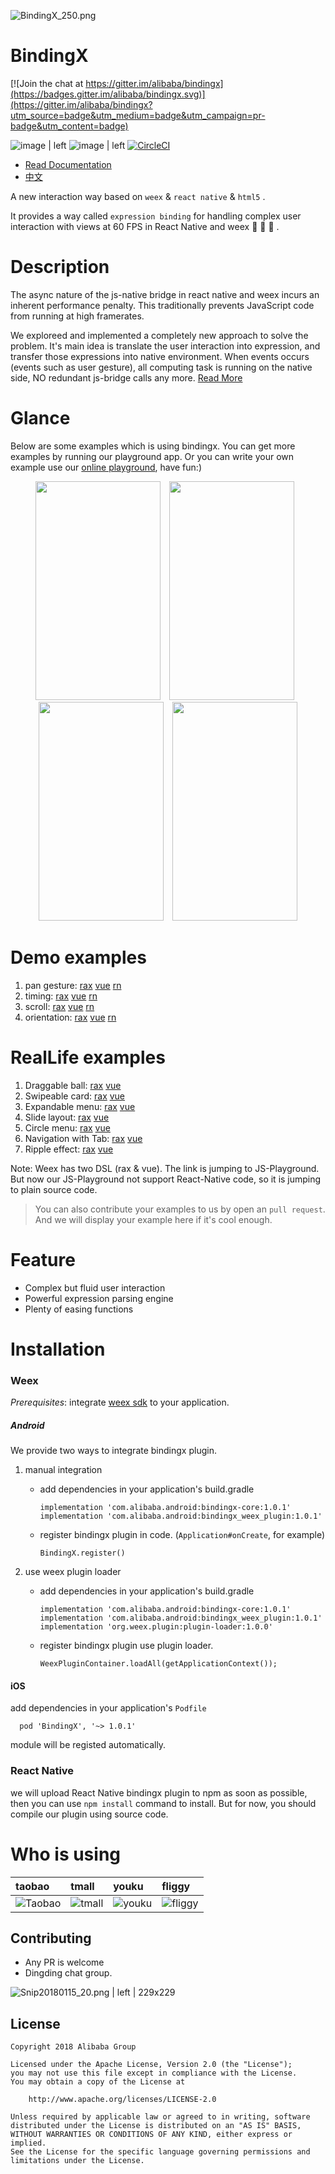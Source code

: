 
![BindingX_250.png](https://img.alicdn.com/tfs/TB1ZG58bb1YBuNjSszeXXablFXa-400-400.png_250x250.jpg "")

# BindingX

[![Join the chat at https://gitter.im/alibaba/bindingx](https://badges.gitter.im/alibaba/bindingx.svg)](https://gitter.im/alibaba/bindingx?utm_source=badge&utm_medium=badge&utm_campaign=pr-badge&utm_content=badge)

![image | left](https://img.shields.io/badge/PRs-welcome-brightgreen.svg "")
![image | left](https://img.shields.io/badge/license-Apache--2.0-brightgreen.svg "")
[![CircleCI](https://circleci.com/gh/alibaba/bindingx/tree/master.svg?style=svg)](https://circleci.com/gh/alibaba/bindingx/tree/master)

* [Read Documentation](https://alibaba.github.io/bindingx/guide/introduce)
* [中文](https://github.com/alibaba/bindingx/blob/master/README_cn.md)

A new interaction way based on `weex` & `react native` & `html5` .

It provides a way called `expression binding` for handling complex user interaction with views at 60 FPS in React Native and weex :tada: :tada: :tada: .

# Description

The async nature of the js-native bridge in react native and weex incurs an inherent performance penalty. This traditionally prevents JavaScript code from running at high framerates.

We exploreed and implemented a completely new approach to solve the problem. It's main idea is translate the user interaction into expression, and transfer those expressions into native environment. When events occurs (events such as user gesture), all computing task is running on the native side, NO redundant js-bridge calls any more. [Read More](https://alibaba.github.io/bindingx/guide/introduce)

# Glance

Below are some examples which is using bindingx. You can get more examples by running our playground app. Or you can write your own example use our [online playground](https://alibaba.github.io/bindingx/playground), have fun:)

<div align="center">
    <img style="margin-right:10px" src="https://gw.alicdn.com/tfs/TB1fES5bhGYBuNjy0FnXXX5lpXa-320-563.gif" width = "200" height = "350"/>
    <img style="margin-right:10px" src="https://gw.alicdn.com/tfs/TB1hOaKbbGYBuNjy0FoXXciBFXa-320-563.gif" width = "200" height = "350"/>
    <img style="margin-right:10px" src="https://gw.alicdn.com/tfs/TB1LCmUbkyWBuNjy0FpXXassXXa-320-563.gif" width = "200" height = "350"/>
    <img src="https://gw.alicdn.com/tfs/TB1FRGZbeuSBuNjy1XcXXcYjFXa-320-563.gif" width = "200" height = "350"/>
</div>

# Demo examples
  1. pan gesture: [rax](https://jsplayground.taobao.org/raxplayground/34ceb3e5-8927-4e0c-a282-2dd37c9d7b74)  [vue](https://jsplayground.taobao.org/vueplayground/1518d8ac-4403-414f-ba83-616eb8b77dc6)  [rn](https://github.com/alibaba/bindingx/blob/master/react-native/example/src/AnimatedBall.js)
  2. timing: [rax](https://jsplayground.taobao.org/raxplayground/31211efb-d643-4cd0-8e9e-46b0c29ddd50)  [vue](https://jsplayground.taobao.org/vueplayground/6a016074-225c-461e-bfa7-b73b8336ea3d)  [rn](https://github.com/alibaba/bindingx/blob/master/react-native/example/src/TimingDemo.js)
  3. scroll: [rax](https://jsplayground.taobao.org/raxplayground/8e3b0234-f218-41e2-b146-db76a00e4096)  [vue](https://jsplayground.taobao.org/vueplayground/ca7bef18-ce30-4e00-9a41-746b8646348b)  [rn](https://github.com/alibaba/bindingx/blob/master/react-native/example/src/ScrollViewDemo.js)
  4. orientation: [rax](https://jsplayground.taobao.org/raxplayground/1d3ed4e1-506b-4308-bffa-ecf241a0cc70)  [vue](https://jsplayground.taobao.org/vueplayground/18a9115c-c85b-4a12-a1b2-2b0c401a6eb6)  [rn](https://github.com/alibaba/bindingx/blob/master/react-native/example/src/OrientationDemo.js)

# RealLife examples

  1. Draggable ball: [rax](https://jsplayground.taobao.org/raxplayground/3ec5c8ef-42ff-47fb-9791-4bd7c257b4a7)  [vue](https://jsplayground.taobao.org/vueplayground/de9c7e84-2dc0-4873-8bb0-ce899e64f6ab) 
  2. Swipeable card: [rax](https://jsplayground.taobao.org/raxplayground/7ac0f12b-72e7-4aa5-b398-693ba7b34cd6)  [vue](https://jsplayground.taobao.org/vueplayground/9e4899f6-0fe1-4ffa-86ec-b9c28d22bae9) 
  3. Expandable menu: [rax](https://jsplayground.taobao.org/raxplayground/3f93ffd1-3028-4a9e-9e94-0188973bc44b)  [vue](https://jsplayground.taobao.org/vueplayground/3a388c50-18f8-45d3-b1cf-3f5f0c226c19) 
  4. Slide layout: [rax](https://jsplayground.taobao.org/raxplayground/34e0eae9-ca2d-481f-94b5-239732651eeb)  [vue](https://jsplayground.taobao.org/vueplayground/925802dc-c7c9-4309-b1e1-f83458bb39c4) 
  5. Circle menu: [rax](https://jsplayground.taobao.org/raxplayground/0b2fa94c-b107-422f-8c2c-60481af89d31)  [vue](https://jsplayground.taobao.org/vueplayground/42ffd6b2-9ff6-4161-8224-34779b3af7e6) 
  6. Navigation with Tab: [rax](https://jsplayground.taobao.org/raxplayground/b8583160-f63f-4ab6-9f98-af7a3da283f8)  [vue](https://jsplayground.taobao.org/vueplayground/2f9e0733-b853-4d97-b350-2630c1a50c83) 
  7. Ripple effect: [rax](https://jsplayground.taobao.org/raxplayground/c4a295f5-bec2-485e-8e05-de80c7274191)  [vue](https://jsplayground.taobao.org/vueplayground/2741ac64-3956-4dc9-ad61-d59b5768d97f) 

Note: Weex has two DSL (rax & vue). The link is jumping to JS-Playground. But now our JS-Playground not support React-Native code, so it is jumping to plain source code.

> You can also contribute your examples to us by open an `pull request`. And we will display your example here if it's cool enough.

# Feature

* Complex but fluid user interaction
* Powerful expression parsing engine
* Plenty of easing functions


# Installation

### Weex

*Prerequisites*: integrate [weex sdk](https://github.com/apache/incubator-weex) to your application.

##### Android

We provide two ways to integrate bindingx plugin.

 1. manual integration

    * add dependencies in your application's build.gradle

        ```
        implementation 'com.alibaba.android:bindingx-core:1.0.1'
        implementation 'com.alibaba.android:bindingx_weex_plugin:1.0.1'
        ```

    * register bindingx plugin in code. (`Application#onCreate`, for example)

        ```
        BindingX.register()
        ```

 2. use weex plugin loader

    * add dependencies in your application's build.gradle

      ```
      implementation 'com.alibaba.android:bindingx-core:1.0.1'
      implementation 'com.alibaba.android:bindingx_weex_plugin:1.0.1'
      implementation 'org.weex.plugin:plugin-loader:1.0.0'
      ```

    * register bindingx plugin use plugin loader.

      ```
      WeexPluginContainer.loadAll(getApplicationContext());
      ```

#### iOS

add dependencies in your application's `Podfile`

```
  pod 'BindingX', '~> 1.0.1'
```

module will be registed automatically.

### React Native

we will upload React Native bindingx plugin to npm as soon as possible, then you can use `npm install` command to install. But for now, you should compile our plugin using source code.

# Who is using

| taobao | tmall | youku | fliggy |
| :--- | :--- | :--- | :--- |
| ![Taobao](https://img.alicdn.com/tfs/TB1N.thdzuhSKJjSspjXXci8VXa-256-256.png_60x60.jpg "") | ![tmall](https://img.alicdn.com/tps/TB15a7wOFXXXXcgXVXXXXXXXXXX-256-256.png_60x60.jpg "") | ![youku](https://img.alicdn.com/tfs/TB1jjyxhwoQMeJjy1XaXXcSsFXa-256-256.png_60x60.jpg "") | ![fliggy](https://img.alicdn.com/tfs/TB11rPqRXXXXXc_apXXXXXXXXXX-256-256.png_60x60.jpg "") |


## Contributing
* Any PR is welcome
* Dingding chat group.


![Snip20180115_20.png | left | 229x229](https://gw.alipayobjects.com/zos/skylark/fcc2b92e-06c2-4d8f-88ff-5cfb983735bf/2018/png/dfae0a43-4ecb-4f62-a5fb-d3f092cad66a.png "")

## License
```
Copyright 2018 Alibaba Group

Licensed under the Apache License, Version 2.0 (the "License");
you may not use this file except in compliance with the License.
You may obtain a copy of the License at

    http://www.apache.org/licenses/LICENSE-2.0

Unless required by applicable law or agreed to in writing, software
distributed under the License is distributed on an "AS IS" BASIS,
WITHOUT WARRANTIES OR CONDITIONS OF ANY KIND, either express or implied.
See the License for the specific language governing permissions and
limitations under the License.
```
